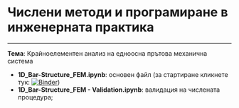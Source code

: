# Числени методи и програмиране в инженерната практика
----------------------------------------------------------------------
**Темa**: Крайноелементен анализ на едноосна прътова механична система

- **1D_Bar-Structure_FEM.ipynb**: основен файл (за стартиране кликнете тук: [![Binder](https://mybinder.org/badge_logo.svg)](https://mybinder.org/v2/gh/nikolaikanchev/Numerical-methods-PHD-Exam/main?labpath=1D_Bar-Structure_FEM.ipynb))
- **1D_Bar-Structure_FEM - Validation.ipynb**: валидация на числената процедура;
